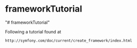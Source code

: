 # frameworkTutorial

"# frameworkTutorial" 

Following a tutorial found at 

```http://symfony.com/doc/current/create_framework/index.html```





